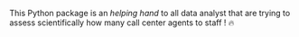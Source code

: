 This Python package is an <i>helping hand</i> to all data analyst that are trying to assess scientifically how many call center agents to staff ! 🔥
